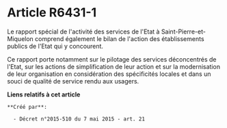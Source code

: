 # Article R6431-1

Le rapport spécial de l'activité des services de l'Etat à Saint-Pierre-et-Miquelon comprend également le bilan de l'action
des établissements publics de l'Etat qui y concourent. 

Ce rapport porte notamment sur le pilotage des services déconcentrés de l'Etat, sur les actions de simplification de leur
action et sur la modernisation de leur organisation en considération des spécificités locales et dans un souci de qualité de
service rendu aux usagers.

**Liens relatifs à cet article**

	**Créé par**:

	  - Décret n°2015-510 du 7 mai 2015 - art. 21

